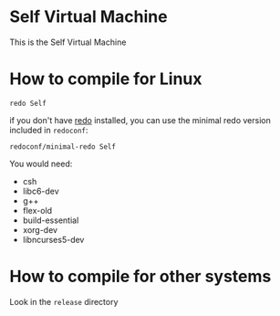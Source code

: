 Self Virtual Machine
====================

This is the Self Virtual Machine

How to compile for Linux
========================

    redo Self

if you don't have [redo](https://github.com/apenwarr/redo/) installed,
you can use the minimal redo version included in `redoconf`:

    redoconf/minimal-redo Self

You would need:

 -  csh
 -  libc6-dev
 -  g++
 -  flex-old
 -  build-essential
 -  xorg-dev
 -  libncurses5-dev

How to compile for other systems
================================

Look in the `release` directory
